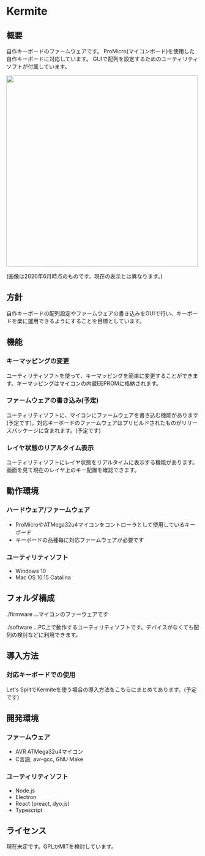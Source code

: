 # Kermite

## 概要

自作キーボードのファームウェアです。
ProMicro(マイコンボード)を使用した自作キーボードに対応しています。
GUIで配列を設定するためのユーティリティソフトが付属しています。

<img src=https://i.gyazo.com/614fe1b005a323ae6d080fdb1f37cdc4.png width="500px"/>

(画像は2020年6月時点のものです。現在の表示とは異なります。)

## 方針
自作キーボードの配列設定やファームウェアの書き込みをGUIで行い、キーボードを楽に運用できるようにすることを目標としています。

## 機能

### キーマッピングの変更

ユーティリティソフトを使って、キーマッピングを簡単に変更することができます。キーマッピングはマイコンの内蔵EEPROMに格納されます。

### ファームウェアの書き込み(予定)

ユーティリティソフトに、マイコンにファームウェアを書き込む機能があります(予定です)。対応キーボードのファームウェアはプリビルドされたものがリリースパッケージに含まれます。(予定です)

### レイヤ状態のリアルタイム表示

ユーティリティソフトにレイヤ状態をリアルタイムに表示する機能があります。
画面を見て現在のレイヤ上のキー配置を確認できます。


## 動作環境

### ハードウェア/ファームウェア
- ProMicroやATMega32u4マイコンをコントローラとして使用しているキーボード
- キーボードの品種毎に対応ファームウェアが必要です

### ユーティリティソフト
- Windows 10
- Mac OS 10.15 Catalina

## フォルダ構成

./firmware ...マイコンのファーウェアです

./software ...PC上で動作するユーティリティソフトです。デバイスがなくても配列の検討などに利用できます。


## 導入方法

### 対応キーボードでの使用
Let's SplitでKermiteを使う場合の導入方法をこちらにまとめてあります。(予定です)


## 開発環境

### ファームウェア
- AVR ATMega32u4マイコン
- C言語, avr-gcc, GNU Make

### ユーティリティソフト
- Node.js
- Electron
- React (preact, dyo.js)
- Typescript


## ライセンス
現在未定です。GPLかMITを検討しています。
